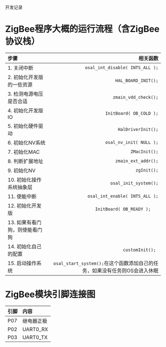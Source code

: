 开发记录
# ZigBee程序大概的运行流程（含ZigBee协议栈）
|步骤|相关函数|
|:---|---:|
|1. 关闭中断| ```osal_int_disable( INTS_ALL );```|
|2. 初始化开发版的一些资源|```HAL_BOARD_INIT();```|
|3. 检测电源电压是否合适|```zmain_vdd_check();```|
|4. 初始化开发版IO|```InitBoard( OB_COLD );```|
|5. 初始化硬件驱动|```HalDriverInit();```|
|6. 初始化NV系统|```osal_nv_init( NULL );```|
|7. 初始化MAC|```ZMacInit();```|
|8. 判断扩展地址|```zmain_ext_addr();```|
|9. 初始化NV|```zgInit();```|
|10. 初始化操作系统抽象层|```osal_init_system();```|
|11. 使能中断|```osal_int_enable( INTS_ALL );```|
|12. 初始化开发版|```InitBoard( OB_READY );	```|
|13. 如果有看门狗，则使能看门狗|
|14. 初始化自己的配置|```customInit(); ```|
|15. 启动操作系统|```osal_start_system();```在这个函数添加自己的任务，如果没有任务则OS会进入休眠|

# ZigBee模块引脚连接图

|引脚|内容|
|:---|:---|
|P07|继电器正极|
|P02|UART0_RX|
|P03|UART0_TX|
